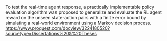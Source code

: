 To test the real-time agent response, a practically implementable policy evaluation algorithm was proposed to
generalize and evaluate the RL agent reward on the unseen state-action pairs with a finite error bound by simulating
a real-world environment using a Markov decision process. https://www.proquest.com/docview/3224180520?sourcetype=Dissertations%20&%20Theses

